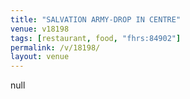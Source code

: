 ```yaml
---
title: "SALVATION ARMY-DROP IN CENTRE"
venue: v18198
tags: [restaurant, food, "fhrs:84902"]
permalink: /v/18198/
layout: venue
---
```

null
